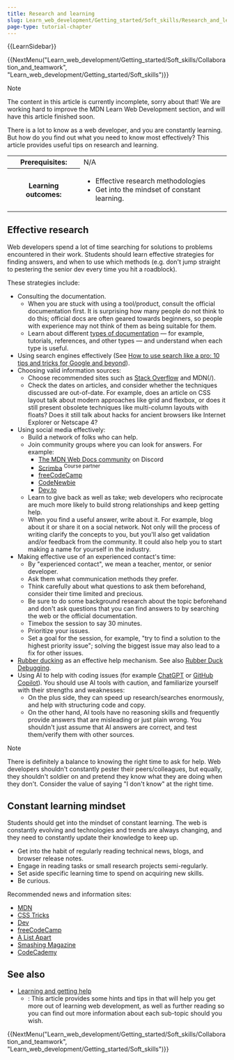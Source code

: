 ```yaml
---
title: Research and learning
slug: Learn_web_development/Getting_started/Soft_skills/Research_and_learning
page-type: tutorial-chapter
---
```


{{LearnSidebar}}

{{NextMenu("Learn_web_development/Getting_started/Soft_skills/Collaboration_and_teamwork", "Learn_web_development/Getting_started/Soft_skills")}}

> [!NOTE]
> The content in this article is currently incomplete, sorry about that! We are working hard to improve the MDN Learn Web Development section, and will have this article finished soon.

There is a lot to know as a web developer, and you are constantly learning. But how do you find out what you need to know most effectively? This article provides useful tips on research and learning.

<table>
  <tbody>
    <tr>
      <th scope="row">Prerequisites:</th>
      <td>
        N/A
      </td>
    </tr>
    <tr>
      <th scope="row">Learning outcomes:</th>
      <td>
        <ul>
          <li>Effective research methodologies</li>
          <li>Get into the mindset of constant learning.</li>
        </ul>
      </td>
    </tr>
  </tbody>
</table>

## Effective research

Web developers spend a lot of time searching for solutions to problems encountered in their work. Students should learn effective strategies for finding answers, and when to use which methods (e.g. don't jump straight to pestering the senior dev every time you hit a roadblock).

These strategies include:

- Consulting the documentation.
  - When you are stuck with using a tool/product, consult the official documentation first. It is surprising how many people do not think to do this; official docs are often geared towards beginners, so people with experience may not think of them as being suitable for them.
  - Learn about different [types of documentation](https://documentation.divio.com/) — for example, tutorials, references, and other types — and understand when each type is useful.
- Using search engines effectively (See [How to use search like a pro: 10 tips and tricks for Google and beyond](https://www.theguardian.com/technology/2016/jan/15/how-to-use-search-like-a-pro-10-tips-and-tricks-for-google-and-beyond)).
- Choosing valid information sources:
  - Choose recommended sites such as [Stack Overflow](https://stackoverflow.com/) and MDN(/).
  - Check the dates on articles, and consider whether the techniques discussed are out-of-date. For example, does an article on CSS layout talk about modern approaches like grid and flexbox, or does it still present obsolete techniques like multi-column layouts with floats? Does it still talk about hacks for ancient browsers like Internet Explorer or Netscape 4?
- Using social media effectively:
  - Build a network of folks who can help.
  - Join community groups where you can look for answers. For example:
    - [The MDN Web Docs community](https://discord.gg/apa6Rn7uEj) on Discord
    - [Scrimba](https://scrimba.com/?via=mdn) <sup>Course partner</sup>
    - [freeCodeCamp](https://www.freecodecamp.org/)
    - [CodeNewbie](https://www.codenewbie.org/)
    - [Dev.to](https://dev.to/)
  - Learn to give back as well as take; web developers who reciprocate are much more likely to build strong relationships and keep getting help.
  - When you find a useful answer, write about it. For example, blog about it or share it on a social network. Not only will the process of writing clarify the concepts to you, but you'll also get validation and/or feedback from the community. It could also help you to start making a name for yourself in the industry.
- Making effective use of an experienced contact's time:
  - By "experienced contact", we mean a teacher, mentor, or senior developer.
  - Ask them what communication methods they prefer.
  - Think carefully about what questions to ask them beforehand, consider their time limited and precious.
  - Be sure to do some background research about the topic beforehand and don't ask questions that you can find answers to by searching the web or the official documentation.
  - Timebox the session to say 30 minutes.
  - Prioritize your issues.
  - Set a goal for the session, for example, "try to find a solution to the highest priority issue"; solving the biggest issue may also lead to a fix for other issues.
- [Rubber ducking](https://wikipedia.org/wiki/Rubber_duck_debugging) as an effective help mechanism. See also [Rubber Duck Debugging](https://rubberduckdebugging.com/).
- Using AI to help with coding issues (for example [ChatGPT](https://openai.com/blog/chatgpt) or [GitHub Copilot](https://resources.github.com/copilot-for-business/)). You should use AI tools with caution, and familiarize yourself with their strengths and weaknesses:
  - On the plus side, they can speed up research/searches enormously, and help with structuring code and copy.
  - On the other hand, AI tools have no reasoning skills and frequently provide answers that are misleading or just plain wrong. You shouldn't just assume that AI answers are correct, and test them/verify them with other sources.

> [!NOTE]
> There is definitely a balance to knowing the right time to ask for help. Web developers shouldn't constantly pester their peers/colleagues, but equally, they shouldn't soldier on and pretend they know what they are doing when they don't. Consider the value of saying "I don't know" at the right time.

## Constant learning mindset

Students should get into the mindset of constant learning. The web is constantly evolving and technologies and trends are always changing, and they need to constantly update their knowledge to keep up.

- Get into the habit of regularly reading technical news, blogs, and browser release notes.
- Engage in reading tasks or small research projects semi-regularly.
- Set aside specific learning time to spend on acquiring new skills.
- Be curious.

Recommended news and information sites:

- [MDN](/)
- [CSS Tricks](https://css-tricks.com/)
- [Dev](https://dev.to/)
- [freeCodeCamp](https://www.freecodecamp.org/)
- [A List Apart](https://alistapart.com/)
- [Smashing Magazine](https://www.smashingmagazine.com/)
- [CodeCademy](https://www.codecademy.com/)

## See also

- [Learning and getting help](/en-US/docs/Learn_web_development/Getting_started/Soft_skills/Learning_and_getting_help)
  - : This article provides some hints and tips in that will help you get more out of learning web development, as well as further reading so you can find out more information about each sub-topic should you wish.

{{NextMenu("Learn_web_development/Getting_started/Soft_skills/Collaboration_and_teamwork", "Learn_web_development/Getting_started/Soft_skills")}}
